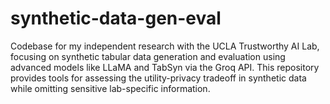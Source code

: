 # synthetic-data-gen-eval
Codebase for my independent research with the UCLA Trustworthy AI Lab, focusing on synthetic tabular data generation and evaluation using advanced models like LLaMA and TabSyn via the Groq API. This repository provides tools for assessing the utility-privacy tradeoff in synthetic data while omitting sensitive lab-specific information.
